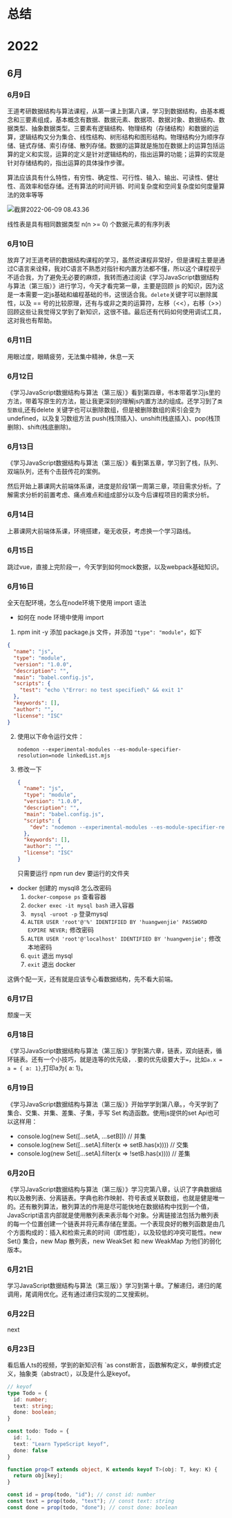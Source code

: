 # 总结

# 2022

## 6月

### 6月9日

王道考研数据结构与算法课程，从第一课上到第八课，学习到数据结构，由基本概念和三要素组成，基本概念有数据、数据元素、数据项、数据对象、数据结构、数据类型、抽象数据类型。三要素有逻辑结构、物理结构（存储结构）和数据的运算，逻辑结构又分为集合、线性结构、树形结构和图形结构。物理结构分为顺序存储、链式存储、索引存储、散列存储。数据的运算就是施加在数据上的运算包括运算的定义和实现，运算的定义是针对逻辑结构的，指出运算的功能；运算的实现是针对存储结构的，指出运算的具体操作步骤。

算法应该具有什么特性，有穷性、确定性、可行性、输入、输出、可读性、健壮性、高效率和低存储。还有算法的时间开销、时间复杂度和空间复杂度如何度量算法的效率等等

![截屏2022-06-09 08.43.36](https://tva1.sinaimg.cn/large/e6c9d24egy1h32a37sej9j21a60u041t.jpg)

线性表是具有相同数据类型 n(n >= 0) 个数据元素的有序列表

### 6月10日

放弃了对王道考研的数据结构课程的学习，虽然说课程非常好，但是课程主要是通过C语言来诠释，我对C语言不熟悉对指针和内置方法都不懂，所以这个课程视乎不适合我，为了避免无必要的麻烦，我转而通过阅读《学习JavaScript数据结构与算法（第三版）》进行学习，今天才看完第一章，主要是回顾 js 的知识，因为这是一本需要一定js基础和编程基础的书，这很适合我。`delete`关键字可以删除属性，以及 == 号的比较原理，还有与或非之类的运算符，左移（<<），右移（>>）回顾这些让我觉得又学到了新知识，这很不错。最后还有代码如何使用调试工具，这对我也有帮助。

### 6月11日

用眼过度，眼睛疲劳，无法集中精神，休息一天

### 6月12日

《学习JavaScript数据结构与算法（第三版）》看到第四章，书本带着学习js里的方法，带着写原生的方法，能让我更深刻的理解js内置方法的组成。还学习到了`类型数组`,还有delete 关键字也可以删除数组，但是被删除数组的索引会变为 undefined，以及复习数组方法 push(栈顶插入)、unshift(栈底插入)、pop(栈顶删除)、shift(栈底删除)。

### 6月13日

《学习JavaScript数据结构与算法（第三版）》看到第五章，学习到了栈，队列、双端队列，还有个击鼓传花的案例。

然后开始上慕课网大前端体系课，进度是阶段1第一周第三章，项目需求分析。了解需求分析的前置考虑、痛点难点和组成部分以及今后课程项目的需求分析。

### 6月14日

上慕课网大前端体系课，环境搭建，毫无收获，考虑换一个学习路线。

### 6月15日

跳过vue，直接上完阶段一，今天学到如何mock数据，以及webpack基础知识。

### 6月16日

全天在配环境，怎么在node环境下使用 import 语法

* 如何在 node 环境中使用 import 

1. npm init -y  添加 package.js 文件，并添加 `"type": "module"`，如下

```json
{
  "name": "js",
  "type": "module",
  "version": "1.0.0",
  "description": "",
  "main": "babel.config.js",
  "scripts": {
    "test": "echo \"Error: no test specified\" && exit 1"
  },
  "keywords": [],
  "author": "",
  "license": "ISC"
}

```

2. 使用以下命令运行文件：

   `nodemon --experimental-modules --es-module-specifier-resolution=node linkedList.mjs`

3. 修改一下

   ```json
   {
     "name": "js",
     "type": "module",
     "version": "1.0.0",
     "description": "",
     "main": "babel.config.js",
     "scripts": {
       "dev": "nodemon --experimental-modules --es-module-specifier-resolution=node"
     },
     "keywords": [],
     "author": "",
     "license": "ISC"
   }
   
   ```

   只需要运行 npm run dev 要运行的文件夹

* docker 创建的 mysql8 怎么改密码
  1. `docker-compose ps` 查看容器
  2. `docker exec -it mysql bash` 进入容器
  3. ` mysql -uroot -p` 登录mysql
  4. `ALTER USER 'root'@'%' IDENTIFIED BY 'huangwenjie' PASSWORD EXPIRE NEVER;` 修改密码
  5. `ALTER USER 'root'@'localhost' IDENTIFIED BY 'huangwenjie';` 修改本地密码
  6. `quit` 退出 mysql
  7. `exit` 退出 docker

这俩个配一天，还有就是应该专心看数据结构，先不看大前端。

### 6月17日

颓废一天

### 6月18日

《学习JavaScript数据结构与算法（第三版）》学到第六章，链表，双向链表，循环链表。还有一个小技巧，就是连等的优先级，`.`要的优先级要大于`=`，比如`a.x = a = { a: 1}`,打印a为{ a: 1}。 

### 6月19日

《学习JavaScript数据结构与算法（第三版）》开始学学到第八章。，今天学到了集合、交集、并集、差集、子集，手写 Set 构造函数。使用js提供的set Api也可以这样用：

* console.log(new Set([...setA, ...setB]))  // 并集
* console.log(new Set([...setA].filter(x => setB.has(x)))) // 交集
* console.log(new Set([...setA].filter(x => !setB.has(x)))) // 差集

### 6月20日

《学习JavaScript数据结构与算法（第三版）》学习完第八章，认识了字典数据结构以及散列表、分离链表。字典也称作映射、符号表或关联数组，也就是健是唯一的。还有散列算法，散列算法的作用是尽可能快地在数据结构中找到一个值，JavaScript语言内部就是使用散列表来表示每个对象。分离链接法包括为散列表的每一个位置创建一个链表并将元素存储在里面。一个表现良好的散列函数是由几个方面构成的：插入和检索元素的时间（即性能），以及较低的冲突可能性。new Set() 集合，new Map 散列表，new WeakSet 和 new WeakMap 为他们的弱化版本。

### 6月21日

学习JavaScript数据结构与算法（第三版）》学习到第十章。了解递归，递归的尾调用，尾调用优化。还有通过递归实现的二叉搜索树。

### 6月22日

next

### 6月23日

看后盾人ts的视频，学到的新知识有 `as const断言，函数解构定义，单例模式定义，抽象类（abstract），以及是什么是keyof。

```ts
// keyof
type Todo = {
  id: number;
  text: string;
  done: boolean;
}

const todo: Todo = {
  id: 1,
  text: "Learn TypeScript keyof",
  done: false
}

function prop<T extends object, K extends keyof T>(obj: T, key: K) {
  return obj[key];
}

const id = prop(todo, "id"); // const id: number
const text = prop(todo, "text"); // const text: string
const done = prop(todo, "done"); // const done: boolean
```



